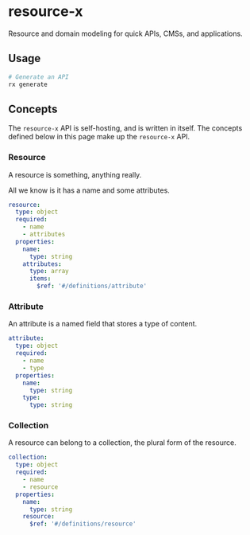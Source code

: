# resource-x

Resource and domain modeling for quick APIs, CMSs, and applications.

## Usage

```sh
# Generate an API
rx generate
```

## Concepts

The `resource-x` API is self-hosting, and is written in itself. The concepts defined below in this page make up the `resource-x` API.

### Resource

A resource is something, anything really.

All we know is it has a name and some attributes.

```yaml
resource:
  type: object
  required:
    - name
    - attributes
  properties:
    name:
      type: string
    attributes:
      type: array
      items:
        $ref: '#/definitions/attribute'
```

### Attribute

An attribute is a named field that stores a type of content.

```yaml
attribute:
  type: object
  required:
    - name
    - type
  properties:
    name:
      type: string
    type:
      type: string
```

### Collection

A resource can belong to a collection, the plural form of the resource.

```yaml
collection:
  type: object
  required:
    - name
    - resource
  properties:
    name:
      type: string
    resource:
      $ref: '#/definitions/resource'
```

